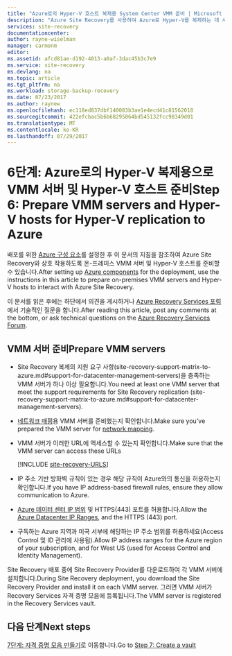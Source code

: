 ```yaml
---
title: "Azure로의 Hyper-V 호스트 복제용 System Center VMM 준비 | Microsoft 문서"
description: "Azure Site Recovery를 사용하여 Azure로 Hyper-V를 복제하는 데 사용할 System Center VMM 서버를 준비하는 방법을 설명합니다."
services: site-recovery
documentationcenter: 
author: rayne-wiselman
manager: carmonm
editor: 
ms.assetid: afcd81ae-d192-4013-a0af-3dac45b3c7e9
ms.service: site-recovery
ms.devlang: na
ms.topic: article
ms.tgt_pltfrm: na
ms.workload: storage-backup-recovery
ms.date: 07/23/2017
ms.author: raynew
ms.openlocfilehash: ec118ed837dbf140083b3ae1e4ecd41c81562018
ms.sourcegitcommit: 422efcbac5b6b68295064bd545132fcc98349d01
ms.translationtype: MT
ms.contentlocale: ko-KR
ms.lasthandoff: 07/29/2017
---
```

# <a name="step-6-prepare-vmm-servers-and-hyper-v-hosts-for-hyper-v-replication-to-azure"></a><span data-ttu-id="f9bb7-103">6단계: Azure로의 Hyper-V 복제용으로 VMM 서버 및 Hyper-V 호스트 준비</span><span class="sxs-lookup"><span data-stu-id="f9bb7-103">Step 6: Prepare VMM servers and Hyper-V hosts for Hyper-V replication to Azure</span></span>

<span data-ttu-id="f9bb7-104">배포를 위한 [Azure 구성 요소](vmm-to-azure-walkthrough-prepare-azure.md)를 설정한 후 이 문서의 지침을 참조하여 Azure Site Recovery와 상호 작용하도록 온-프레미스 VMM 서버 및 Hyper-V 호스트를 준비할 수 있습니다.</span><span class="sxs-lookup"><span data-stu-id="f9bb7-104">After setting up [Azure components](vmm-to-azure-walkthrough-prepare-azure.md) for the deployment, use the instructions in this article to prepare on-premises VMM servers and Hyper-V hosts to interact with Azure Site Recovery.</span></span>

<span data-ttu-id="f9bb7-105">이 문서를 읽은 후에는 하단에서 의견을 게시하거나 [Azure Recovery Services 포럼](https://social.msdn.microsoft.com/forums/azure/home?forum=hypervrecovmgr)에서 기술적인 질문을 합니다.</span><span class="sxs-lookup"><span data-stu-id="f9bb7-105">After reading this article, post any comments at the bottom, or ask technical questions on the [Azure Recovery Services Forum](https://social.msdn.microsoft.com/forums/azure/home?forum=hypervrecovmgr).</span></span>


## <a name="prepare-vmm-servers"></a><span data-ttu-id="f9bb7-106">VMM 서버 준비</span><span class="sxs-lookup"><span data-stu-id="f9bb7-106">Prepare VMM servers</span></span>

- <span data-ttu-id="f9bb7-107">Site Recovery 복제의 지원 요구 사항(site-recovery-support-matrix-to-azure.md#support-for-datacenter-management-servers)을 충족하는 VMM 서버가 하나 이상 필요합니다.</span><span class="sxs-lookup"><span data-stu-id="f9bb7-107">You need at least one VMM server that meet the support requirements for Site Recovery replication (site-recovery-support-matrix-to-azure.md#support-for-datacenter-management-servers).</span></span>
- <span data-ttu-id="f9bb7-108">[네트워크 매핑](vmm-to-azure-walkthrough-network.md#network-mapping-for-replication-to-azure)용 VMM 서버를 준비했는지 확인합니다.</span><span class="sxs-lookup"><span data-stu-id="f9bb7-108">Make sure you've prepared the VMM server for [network mapping](vmm-to-azure-walkthrough-network.md#network-mapping-for-replication-to-azure).</span></span>
- <span data-ttu-id="f9bb7-109">VMM 서버가 이러한 URL에 액세스할 수 있는지 확인합니다.</span><span class="sxs-lookup"><span data-stu-id="f9bb7-109">Make sure that the VMM server can access these URLs</span></span>

    [!INCLUDE [site-recovery-URLS](../../includes/site-recovery-URLS.md)]
    
- <span data-ttu-id="f9bb7-110">IP 주소 기반 방화벽 규칙이 있는 경우 해당 규칙이 Azure와의 통신을 허용하는지 확인합니다.</span><span class="sxs-lookup"><span data-stu-id="f9bb7-110">If you have IP address-based firewall rules, ensure they allow communication to Azure.</span></span>
- <span data-ttu-id="f9bb7-111">[Azure 데이터 센터 IP 범위](https://www.microsoft.com/download/confirmation.aspx?id=41653) 및 HTTPS(443) 포트를 허용합니다.</span><span class="sxs-lookup"><span data-stu-id="f9bb7-111">Allow the [Azure Datacenter IP Ranges](https://www.microsoft.com/download/confirmation.aspx?id=41653), and the HTTPS (443) port.</span></span>
- <span data-ttu-id="f9bb7-112">구독하는 Azure 지역과 미국 서부에 해당하는 IP 주소 범위를 허용하세요(Access Control 및 ID 관리에 사용됨).</span><span class="sxs-lookup"><span data-stu-id="f9bb7-112">Allow IP address ranges for the Azure region of your subscription, and for West US (used for Access Control and Identity Management).</span></span>

<span data-ttu-id="f9bb7-113">Site Recovery 배포 중에 Site Recovery Provider를 다운로드하여 각 VMM 서버에 설치합니다.</span><span class="sxs-lookup"><span data-stu-id="f9bb7-113">During Site Recovery deployment, you download the Site Recovery Provider and install it on each VMM server.</span></span> <span data-ttu-id="f9bb7-114">그러면 VMM 서버가 Recovery Services 자격 증명 모음에 등록됩니다.</span><span class="sxs-lookup"><span data-stu-id="f9bb7-114">The VMM server is registered in the Recovery Services vault.</span></span>




## <a name="next-steps"></a><span data-ttu-id="f9bb7-115">다음 단계</span><span class="sxs-lookup"><span data-stu-id="f9bb7-115">Next steps</span></span>

<span data-ttu-id="f9bb7-116">[7단계: 자격 증명 모음 만들기](vmm-to-azure-walkthrough-create-vault.md)로 이동합니다.</span><span class="sxs-lookup"><span data-stu-id="f9bb7-116">Go to [Step 7: Create a vault](vmm-to-azure-walkthrough-create-vault.md)</span></span>

